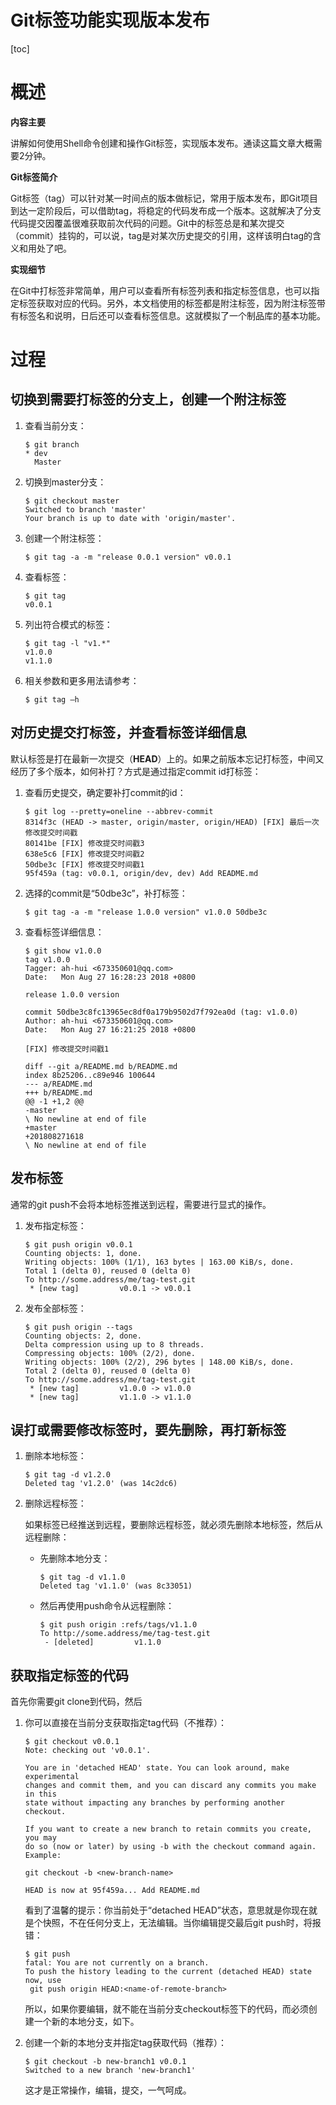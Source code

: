 # Git标签功能实现版本发布

[toc]

# 概述

**内容主要**

 讲解如何使用Shell命令创建和操作Git标签，实现版本发布。通读这篇文章大概需要2分钟。

**Git标签简介**

 Git标签（tag）可以针对某一时间点的版本做标记，常用于版本发布，即Git项目到达一定阶段后，可以借助tag，将稳定的代码发布成一个版本。这就解决了分支代码提交因覆盖很难获取前次代码的问题。Git中的标签总是和某次提交（commit）挂钩的，可以说，tag是对某次历史提交的引用，这样该明白tag的含义和用处了吧。

**实现细节**

 在Git中打标签非常简单，用户可以查看所有标签列表和指定标签信息，也可以指定标签获取对应的代码。另外，本文档使用的标签都是附注标签，因为附注标签带有标签名和说明，日后还可以查看标签信息。这就模拟了一个制品库的基本功能。

# 过程

## 切换到需要打标签的分支上，创建一个附注标签



1. 查看当前分支：

   ```
   $ git branch
   * dev
     Master
   ```

2. 切换到master分支：

   ```
   $ git checkout master
   Switched to branch 'master'
   Your branch is up to date with 'origin/master'.
   ```

3. 创建一个附注标签：

   ```
   $ git tag -a -m "release 0.0.1 version" v0.0.1
   ```

4. 查看标签：

   ```
   $ git tag
   v0.0.1
   ```

5. 列出符合模式的标签：

   ```
   $ git tag -l "v1.*"
   v1.0.0
   v1.1.0
   ```

6. 相关参数和更多用法请参考：

   ```
   $ git tag –h
   ```

## 对历史提交打标签，并查看标签详细信息

默认标签是打在最新一次提交（**HEAD**）上的。如果之前版本忘记打标签，中间又经历了多个版本，如何补打？方式是通过指定commit id打标签：

1. 查看历史提交，确定要补打commit的id：

   ```
   $ git log --pretty=oneline --abbrev-commit
   8314f3c (HEAD -> master, origin/master, origin/HEAD) [FIX] 最后一次修改提交时间戳
   80141be [FIX] 修改提交时间戳3
   638e5c6 [FIX] 修改提交时间戳2
   50dbe3c [FIX] 修改提交时间戳1
   95f459a (tag: v0.0.1, origin/dev, dev) Add README.md
   ```

2. 选择的commit是“50dbe3c”，补打标签：

   ```
   $ git tag -a -m "release 1.0.0 version" v1.0.0 50dbe3c
   ```

3. 查看标签详细信息：

   ```
   $ git show v1.0.0
   tag v1.0.0
   Tagger: ah-hui <673350601@qq.com>
   Date:   Mon Aug 27 16:28:23 2018 +0800
   
   release 1.0.0 version
   
   commit 50dbe3c8fc13965ec8df0a179b9502d7f792ea0d (tag: v1.0.0)
   Author: ah-hui <673350601@qq.com>
   Date:   Mon Aug 27 16:21:25 2018 +0800
   
   [FIX] 修改提交时间戳1
   
   diff --git a/README.md b/README.md
   index 8b25206..c89e946 100644
   --- a/README.md
   +++ b/README.md
   @@ -1 +1,2 @@
   -master
   \ No newline at end of file
   +master
   +201808271618
   \ No newline at end of file
   ```

## 发布标签

通常的git push不会将本地标签推送到远程，需要进行显式的操作。

1. 发布指定标签：

   ```
   $ git push origin v0.0.1
   Counting objects: 1, done.
   Writing objects: 100% (1/1), 163 bytes | 163.00 KiB/s, done.
   Total 1 (delta 0), reused 0 (delta 0)
   To http://some.address/me/tag-test.git
    * [new tag]         v0.0.1 -> v0.0.1
   ```

2. 发布全部标签：

   ```
   $ git push origin --tags
   Counting objects: 2, done.
   Delta compression using up to 8 threads.
   Compressing objects: 100% (2/2), done.
   Writing objects: 100% (2/2), 296 bytes | 148.00 KiB/s, done.
   Total 2 (delta 0), reused 0 (delta 0)
   To http://some.address/me/tag-test.git
    * [new tag]         v1.0.0 -> v1.0.0
    * [new tag]         v1.1.0 -> v1.1.0
   ```

## 误打或需要修改标签时，要先删除，再打新标签

1. 删除本地标签：

   ```
   $ git tag -d v1.2.0
   Deleted tag 'v1.2.0' (was 14c2dc6)
   ```

2. 删除远程标签：

   如果标签已经推送到远程，要删除远程标签，就必须先删除本地标签，然后从远程删除：

   - 先删除本地分支：

     ```
     $ git tag -d v1.1.0
     Deleted tag 'v1.1.0' (was 8c33051)
     ```

   - 然后再使用push命令从远程删除：

     ```
     $ git push origin :refs/tags/v1.1.0
     To http://some.address/me/tag-test.git
      - [deleted]         v1.1.0
     ```

## 获取指定标签的代码

首先你需要git clone到代码，然后

1. 你可以直接在当前分支获取指定tag代码（不推荐）：

   ```
   $ git checkout v0.0.1
   Note: checking out 'v0.0.1'.
   
   You are in 'detached HEAD' state. You can look around, make experimental
   changes and commit them, and you can discard any commits you make in this
   state without impacting any branches by performing another checkout.
   
   If you want to create a new branch to retain commits you create, you may
   do so (now or later) by using -b with the checkout command again. 	Example:
   
   git checkout -b <new-branch-name>
   
   HEAD is now at 95f459a... Add README.md
   ```

   看到了温馨的提示：你当前处于“detached HEAD”状态，意思就是你现在就是个快照，不在任何分支上，无法编辑。当你编辑提交最后git push时，将报错：

   ```
   $ git push
   fatal: You are not currently on a branch.
   To push the history leading to the current (detached HEAD) state now, use
   	git push origin HEAD:<name-of-remote-branch>
   ```

   所以，如果你要编辑，就不能在当前分支checkout标签下的代码，而必须创建一个新的本地分支，如下。

2. 创建一个新的本地分支并指定tag获取代码（推荐）：

   ```
   $ git checkout -b new-branch1 v0.0.1
   Switched to a new branch 'new-branch1'
   ```

   这才是正常操作，编辑，提交，一气呵成。